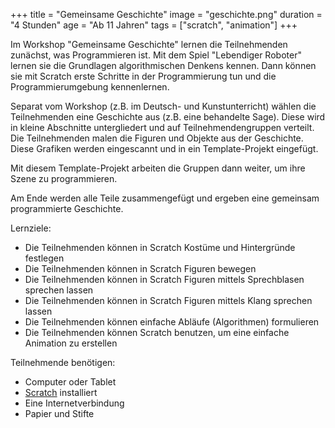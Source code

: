 +++
title = "Gemeinsame Geschichte"
image = "geschichte.png"
duration = "4 Stunden"
age = "Ab 11 Jahren"
tags = ["scratch", "animation"]
+++

Im Workshop "Gemeinsame Geschichte" lernen die Teilnehmenden zunächst, was Programmieren
ist. Mit dem Spiel "Lebendiger Roboter" lernen sie die Grundlagen algorithmischen Denkens
kennen. Dann können sie mit Scratch erste Schritte in der Programmierung tun und die Programmierumgebung
kennenlernen. 

Separat vom Workshop (z.B. im Deutsch- und Kunstunterricht) wählen die Teilnehmenden 
eine Geschichte aus (z.B. eine behandelte Sage). Diese wird in kleine Abschnitte untergliedert und auf
Teilnehmendengruppen verteilt. Die Teilnehmenden malen die Figuren und Objekte aus der Geschichte. 
Diese Grafiken werden eingescannt und in ein Template-Projekt eingefügt.

Mit diesem Template-Projekt arbeiten die Gruppen dann weiter, um ihre Szene zu programmieren.

Am Ende werden alle Teile zusammengefügt und ergeben eine gemeinsam programmierte Geschichte.

Lernziele:
* Die Teilnehmenden können in Scratch Kostüme und Hintergründe festlegen
* Die Teilnehmenden können in Scratch Figuren bewegen
* Die Teilnehmenden können in Scratch Figuren mittels Sprechblasen sprechen lassen
* Die Teilnehmenden können in Scratch Figuren mittels Klang sprechen lassen
* Die Teilnehmenden können einfache Abläufe (Algorithmen) formulieren
* Die Teilnehmenden können Scratch benutzen, um eine einfache Animation zu erstellen

Teilnehmende benötigen:
* Computer oder Tablet
* [Scratch](https://scratch.mit.edu) installiert
* Eine Internetverbindung
* Papier und Stifte
